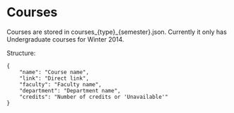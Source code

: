 # Courses

Courses are stored in courses\_{type}\_{semester}.json. Currently it only has Undergraduate courses for Winter 2014. 

Structure:
	
	{
		"name": "Course name",
		"link": "Direct link",
		"faculty": "Faculty name",
		"department": "Department name",
		"credits": "Number of credits or 'Unavailable'"
	}